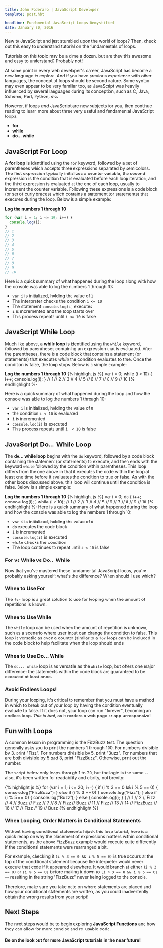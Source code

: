 ```yaml
---
title: John Foderaro | JavaScript Developer
template: post.hbt

headline: Fundamental JavaScript Loops Demystified
date: January 20, 2016
---
```



New to JavaScript and just stumbled upon the world of loops? Then, check out this easy to understand tutorial on the fundamentals of loops.

Tutorials on this topic may be a dime a dozen, but are they this awesome and easy to understand? Probably not!

At some point in every web developer's career, JavaScript has become a new language to explore. And if you have previous experience with other languages, the concept of loops should be second nature. Some syntax may even appear to be very familiar too, as JavaScript was heavily influenced by several languages during its conception, such as C, Java, Scheme, Perl, Python, etc.

However, if loops *and* JavaScript are new subjects for you, then continue reading to learn more about three very useful and fundamental JavaScript loops:

- **for**
- **while**
- **do... while**

## JavaScript **For Loop**
A **for loop** is identified using the `for` keyword, followed by a set of parentheses which accepts three expressions separated by semicolons. The first expression typically initializes a counter variable, the second expression is the condition that is evaluated before each loop iteration, and the third expression is evaluated at the end of each loop, usually to increment the counter variable. Following these expressions is a code block (or set of curly braces) which contains a statement (or statements) that executes during the loop. Below is a simple example:

**Log the numbers 1 through 10**
```javascript
for (var i = 1; i <= 10; i++) {
  console.log(i);
}
// 1
// 2
// 3
// 4
// 5
// 6
// 7
// 8
// 9
// 10
```

Here is a quick summary of what happened during the loop along with how the console was able to log the numbers 1 through 10:

- `var i` is initialized, holding the value of `1`
- The interpreter checks the condition `i <= 10`
- The statement `console.log(i)` executes
- `i` is incremented and the loop starts over
- This process repeats until `i <= 10` is false

## JavaScript **While Loop**
Much like above, a **while loop** is identified using the `while` keyword, followed by parentheses containing an expression that is evaluated. After the parentheses, there is a code block that contains a statement (or statements) that executes *while* the condition evaluates to true. Once the condition is false, the loop stops. Below is a simple example:

**Log the numbers 1 through 10**
{% highlight js %}
var i = 0;
while (i < 10) {
  i++;
  console.log(i);
}
// 1
// 2
// 3
// 4
// 5
// 6
// 7
// 8
// 9
// 10
{% endhighlight %}

Here is a quick summary of what happened during the loop and how the console was able to log the numbers 1 through 10:

- `var i` is initialized, holding the value of `0`
- the condition `i < 10` is evaluated
- `i` is incremented
- `console.log(i)` is executed
- This process repeats until `i  < 10` is false

## JavaScript **Do... While Loop**
The **do... while loop** begins with the `do` keyword, followed by a code block containing the statement (or statements) to execute, and then ends with the keyword `while` followed by the condition within parentheses. This loop differs from the one above in that it executes the code within the loop at least one time before it evaluates the condition to true or false. As with the other loops discussed above, this loop will continue until the condition is false. Below is a simple example:

**Log the numbers 1 through 10**
{% highlight js %}
var i = 0;
do {
  i++;
  console.log(i);
} while (i < 10);
// 1
// 2
// 3
// 4
// 5
// 6
// 7
// 8
// 9
// 10
{% endhighlight %}
Here is a quick summary of what happened during the loop and how the console was able to log the numbers 1 through 10:

- `var i` is initialized, holding the value of `0`
- `do`  executes the code block
- `i` is incremented
- `console.log(i)` is executed
- `while` checks the condition
- The loop continues to repeat until `i < 10` is false

### **For** vs **While** vs **Do... While**
Now that you've mastered these fundamental JavaScript loops, you're probably asking yourself: what's the difference? When should I use which?

### When to Use **For**
The `for` loop is a great solution to use for looping when the amount of repetitions is known.

### When to Use **While**
The `while` loop can be used when the amount of repetition is unknown, such as a scenario where user input can change the condition to false. This loop is versatile as even a counter (similar to a `for` loop) can be included in the code block to help facilitate when the loop should ends

### When to Use **Do... While**
The `do... while` loop is as versatile as the `while` loop, but offers one major difference: the statements within the code block are guaranteed to be executed at least once.

### Avoid Endless Loops!
During your looping, it's critical to remember that you must have a method in which to break out of your loop by having the condition eventually evaluate to false. If it does not, your loop can run "forever", becoming an endless loop. *This is bad*, as it renders a web page or app unresponsive!

## Fun with Loops
A common lesson in programming is the FizzBuzz test. The question generally asks you to print the numbers 1 through 100. For numbers divisible by 3, print "Fizz". For numbers divisible by 5, print "Buzz". For numbers that are both divisible by 5 *and* 3, print "FizzBuzz". Otherwise, print out the number.

The script below only loops through 1 to 20, but the logic is the same -- also, it's been written for readability and clarity, not brevity:

{% highlight js %}
for (var i = 1; i <= 20; i++) {
  if (i % 3 == 0 && i % 5 == 0) {
    console.log("FizzBuzz");
  } else if (i % 3 == 0) {
    console.log("Fizz");
  } else if (i % 5 == 0) {
    console.log("Buzz");
  } else {
    console.log(i);
  }
}
// 1
// 2
// Fizz
// 4
// Buzz
// Fizz
// 7
// 8
// Fizz
// Buzz
// 11
// Fizz
// 13
// 14
// FizzBuzz
// 16
// 17
// Fizz
// 19
// Buzz
{% endhighlight %}

### When Looping, Order Matters in Conditional Statements

Without having conditional statements hijack this loop tutorial, here is a quick recap on why the placement of expressions matters within conditional statements, as the above FizzBuzz example would execute quite differently if the conditional statements were rearranged a bit.

For example, checking if `(i % 3 == 0 && i % 5 == 0)` is true occurs at the top of the conditional statement because the interpreter would never execute that code if it appeared elsewhere. It would branch at either `(i % 3 == 0)` or `(i % 5 == 0)` before making it down to `(i % 3 == 0 && i % 5 == 0)` -- resulting in the string "FizzBuzz" never being logged to the console.

Therefore, make sure you take note on where statements are placed and how your conditional statements are written, as you could inadvertently obtain the wrong results from your script!

## Next Steps
The next steps would be to begin exploring **JavaScript Functions** and how they can allow for more concise and re-usable code.

#### Be on the look out for more JavaScript tutorials in the near future!
